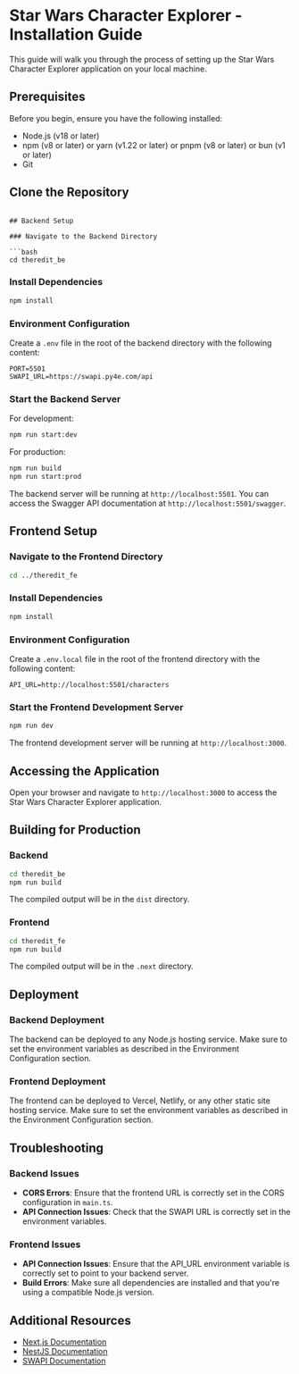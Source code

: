 # Star Wars Character Explorer - Installation Guide

This guide will walk you through the process of setting up the Star Wars Character Explorer application on your local machine.

## Prerequisites

Before you begin, ensure you have the following installed:

- Node.js (v18 or later)
- npm (v8 or later) or yarn (v1.22 or later) or pnpm (v8 or later) or bun (v1 or later)
- Git

## Clone the Repository
```

## Backend Setup

### Navigate to the Backend Directory

```bash
cd theredit_be
```

### Install Dependencies

```bash
npm install
```

### Environment Configuration

Create a `.env` file in the root of the backend directory with the following content:

```
PORT=5501
SWAPI_URL=https://swapi.py4e.com/api
```

### Start the Backend Server

For development:

```bash
npm run start:dev
```

For production:

```bash
npm run build
npm run start:prod
```

The backend server will be running at `http://localhost:5501`. You can access the Swagger API documentation at `http://localhost:5501/swagger`.

## Frontend Setup

### Navigate to the Frontend Directory

```bash
cd ../theredit_fe
```

### Install Dependencies

```bash
npm install
```

### Environment Configuration

Create a `.env.local` file in the root of the frontend directory with the following content:

```
API_URL=http://localhost:5501/characters
```

### Start the Frontend Development Server

```bash
npm run dev
```

The frontend development server will be running at `http://localhost:3000`.

## Accessing the Application

Open your browser and navigate to `http://localhost:3000` to access the Star Wars Character Explorer application.

## Building for Production

### Backend

```bash
cd theredit_be
npm run build
```

The compiled output will be in the `dist` directory.

### Frontend

```bash
cd theredit_fe
npm run build
```

The compiled output will be in the `.next` directory.

## Deployment

### Backend Deployment

The backend can be deployed to any Node.js hosting service. Make sure to set the environment variables as described in the Environment Configuration section.

### Frontend Deployment

The frontend can be deployed to Vercel, Netlify, or any other static site hosting service. Make sure to set the environment variables as described in the Environment Configuration section.

## Troubleshooting

### Backend Issues

- **CORS Errors**: Ensure that the frontend URL is correctly set in the CORS configuration in `main.ts`.
- **API Connection Issues**: Check that the SWAPI URL is correctly set in the environment variables.

### Frontend Issues

- **API Connection Issues**: Ensure that the API_URL environment variable is correctly set to point to your backend server.
- **Build Errors**: Make sure all dependencies are installed and that you're using a compatible Node.js version.

## Additional Resources

- [Next.js Documentation](https://nextjs.org/docs)
- [NestJS Documentation](https://docs.nestjs.com)
- [SWAPI Documentation](https://swapi.py4e.com/documentation)